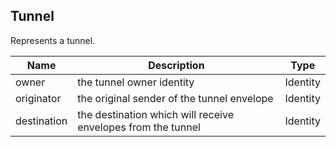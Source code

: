 ## Tunnel

Represents a tunnel.

| Name               | Description                                                  | Type                                    |
|--------------------|--------------------------------------------------------------|-----------------------------------------|
| owner              | the tunnel owner identity                                    | Identity                                |
| originator         | the original sender of the tunnel envelope                   | Identity                                |
| destination        | the destination which will receive envelopes from the tunnel | Identity                                |